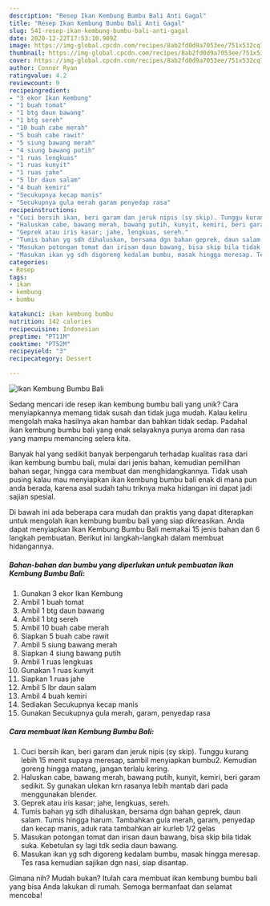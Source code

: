 ```yaml
---
description: "Resep Ikan Kembung Bumbu Bali Anti Gagal"
title: "Resep Ikan Kembung Bumbu Bali Anti Gagal"
slug: 541-resep-ikan-kembung-bumbu-bali-anti-gagal
date: 2020-12-22T17:53:10.909Z
image: https://img-global.cpcdn.com/recipes/8ab2fd0d9a7053ee/751x532cq70/ikan-kembung-bumbu-bali-foto-resep-utama.jpg
thumbnail: https://img-global.cpcdn.com/recipes/8ab2fd0d9a7053ee/751x532cq70/ikan-kembung-bumbu-bali-foto-resep-utama.jpg
cover: https://img-global.cpcdn.com/recipes/8ab2fd0d9a7053ee/751x532cq70/ikan-kembung-bumbu-bali-foto-resep-utama.jpg
author: Connor Ryan
ratingvalue: 4.2
reviewcount: 9
recipeingredient:
- "3 ekor Ikan Kembung"
- "1 buah tomat"
- "1 btg daun bawang"
- "1 btg sereh"
- "10 buah cabe merah"
- "5 buah cabe rawit"
- "5 siung bawang merah"
- "4 siung bawang putih"
- "1 ruas lengkuas"
- "1 ruas kunyit"
- "1 ruas jahe"
- "5 lbr daun salam"
- "4 buah kemiri"
- "Secukupnya kecap manis"
- "Secukupnya gula merah garam penyedap rasa"
recipeinstructions:
- "Cuci bersih ikan, beri garam dan jeruk nipis (sy skip). Tunggu kurang lebih 15 menit supaya meresap, sambil menyiapkan bumbu2. Kemudian goreng hingga matang, jangan terlalu kering."
- "Haluskan cabe, bawang merah, bawang putih, kunyit, kemiri, beri garam sedikit. Sy gunakan ulekan krn rasanya lebih mantab dari pada menggunakan blender."
- "Geprek atau iris kasar; jahe, lengkuas, sereh."
- "Tumis bahan yg sdh dihaluskan, bersama dgn bahan geprek, daun salam. Tumis hingga harum. Tambahkan gula merah, garam, penyedap dan kecap manis, aduk rata tambahkan air kurleb 1/2 gelas"
- "Masukan potongan tomat dan irisan daun bawang, bisa skip bila tidak suka. Kebetulan sy lagi tdk sedia daun bawang."
- "Masukan ikan yg sdh digoreng kedalam bumbu, masak hingga meresap. Tes rasa kemudian sajikan dgn nasi, siap disantap."
categories:
- Resep
tags:
- ikan
- kembung
- bumbu

katakunci: ikan kembung bumbu 
nutrition: 142 calories
recipecuisine: Indonesian
preptime: "PT11M"
cooktime: "PT52M"
recipeyield: "3"
recipecategory: Dessert

---
```



![Ikan Kembung Bumbu Bali](https://img-global.cpcdn.com/recipes/8ab2fd0d9a7053ee/751x532cq70/ikan-kembung-bumbu-bali-foto-resep-utama.jpg)

Sedang mencari ide resep ikan kembung bumbu bali yang unik? Cara menyiapkannya memang tidak susah dan tidak juga mudah. Kalau keliru mengolah maka hasilnya akan hambar dan bahkan tidak sedap. Padahal ikan kembung bumbu bali yang enak selayaknya punya aroma dan rasa yang mampu memancing selera kita.

Banyak hal yang sedikit banyak berpengaruh terhadap kualitas rasa dari ikan kembung bumbu bali, mulai dari jenis bahan, kemudian pemilihan bahan segar, hingga cara membuat dan menghidangkannya. Tidak usah pusing kalau mau menyiapkan ikan kembung bumbu bali enak di mana pun anda berada, karena asal sudah tahu triknya maka hidangan ini dapat jadi sajian spesial.




Di bawah ini ada beberapa cara mudah dan praktis yang dapat diterapkan untuk mengolah ikan kembung bumbu bali yang siap dikreasikan. Anda dapat menyiapkan Ikan Kembung Bumbu Bali memakai 15 jenis bahan dan 6 langkah pembuatan. Berikut ini langkah-langkah dalam membuat hidangannya.

<!--inarticleads1-->

##### Bahan-bahan dan bumbu yang diperlukan untuk pembuatan Ikan Kembung Bumbu Bali:

1. Gunakan 3 ekor Ikan Kembung
1. Ambil 1 buah tomat
1. Ambil 1 btg daun bawang
1. Ambil 1 btg sereh
1. Ambil 10 buah cabe merah
1. Siapkan 5 buah cabe rawit
1. Ambil 5 siung bawang merah
1. Siapkan 4 siung bawang putih
1. Ambil 1 ruas lengkuas
1. Gunakan 1 ruas kunyit
1. Siapkan 1 ruas jahe
1. Ambil 5 lbr daun salam
1. Ambil 4 buah kemiri
1. Sediakan Secukupnya kecap manis
1. Gunakan Secukupnya gula merah, garam, penyedap rasa




<!--inarticleads2-->

##### Cara membuat Ikan Kembung Bumbu Bali:

1. Cuci bersih ikan, beri garam dan jeruk nipis (sy skip). Tunggu kurang lebih 15 menit supaya meresap, sambil menyiapkan bumbu2. Kemudian goreng hingga matang, jangan terlalu kering.
1. Haluskan cabe, bawang merah, bawang putih, kunyit, kemiri, beri garam sedikit. Sy gunakan ulekan krn rasanya lebih mantab dari pada menggunakan blender.
1. Geprek atau iris kasar; jahe, lengkuas, sereh.
1. Tumis bahan yg sdh dihaluskan, bersama dgn bahan geprek, daun salam. Tumis hingga harum. Tambahkan gula merah, garam, penyedap dan kecap manis, aduk rata tambahkan air kurleb 1/2 gelas
1. Masukan potongan tomat dan irisan daun bawang, bisa skip bila tidak suka. Kebetulan sy lagi tdk sedia daun bawang.
1. Masukan ikan yg sdh digoreng kedalam bumbu, masak hingga meresap. Tes rasa kemudian sajikan dgn nasi, siap disantap.




Gimana nih? Mudah bukan? Itulah cara membuat ikan kembung bumbu bali yang bisa Anda lakukan di rumah. Semoga bermanfaat dan selamat mencoba!
